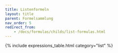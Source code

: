 ```yaml
---
title: Listenformeln
layout: title
parent: Formelsammlung
nav_order: 5
redirect_from:
    - /docs/formulas/childs/list-formulas.html
---
```


{% include expressions_table.html category="list" %}